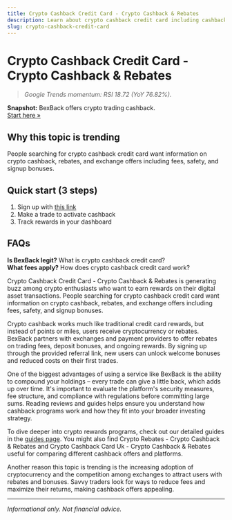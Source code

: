 ```yaml
---
title: Crypto Cashback Credit Card - Crypto Cashback & Rebates
description: Learn about crypto cashback credit card including cashback deals, bonus offers, and how to maximize your crypto rewards.
slug: crypto-cashback-credit-card
---
```


# Crypto Cashback Credit Card - Crypto Cashback & Rebates

> _Google Trends momentum: RSI 18.72 (YoY 76.82%)._

**Snapshot:** BexBack offers crypto trading cashback.  
[Start here »](https://link.bexback.com/vfPttJ)

## Why this topic is trending
People searching for crypto cashback credit card want information on crypto cashback, rebates, and exchange offers including fees, safety, and signup bonuses.

## Quick start (3 steps)
1) Sign up with [this link](https://link.bexback.com/vfPttJ)  
2) Make a trade to activate cashback  
3) Track rewards in your dashboard

## FAQs
**Is BexBack legit?** What is crypto cashback credit card?  
**What fees apply?** How does crypto cashback credit card work?

Crypto Cashback Credit Card - Crypto Cashback & Rebates is generating buzz among crypto enthusiasts who want to earn rewards on their digital asset transactions. People searching for crypto cashback credit card want information on crypto cashback, rebates, and exchange offers including fees, safety, and signup bonuses.

Crypto cashback works much like traditional credit card rewards, but instead of points or miles, users receive cryptocurrency or rebates. BexBack partners with exchanges and payment providers to offer rebates on trading fees, deposit bonuses, and ongoing rewards. By signing up through the provided referral link, new users can unlock welcome bonuses and reduced costs on their first trades.

One of the biggest advantages of using a service like BexBack is the ability to compound your holdings – every trade can give a little back, which adds up over time. It's important to evaluate the platform's security measures, fee structure, and compliance with regulations before committing large sums. Reading reviews and guides helps ensure you understand how cashback programs work and how they fit into your broader investing strategy.

To dive deeper into crypto rewards programs, check out our detailed guides in the [guides page](/content/guides.md). You might also find Crypto Rebates - Crypto Cashback & Rebates and Crypto Cashback Card Uk - Crypto Cashback & Rebates useful for comparing different cashback offers and platforms.

Another reason this topic is trending is the increasing adoption of cryptocurrency and the competition among exchanges to attract users with rebates and bonuses. Savvy traders look for ways to reduce fees and maximize their returns, making cashback offers appealing.

---
_Informational only. Not financial advice._
